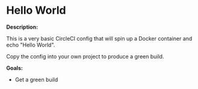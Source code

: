 # Hello World

**Description:**

This is a very basic CircleCI config that will spin up a Docker container and echo "Hello World".

Copy the config into your own project to produce a green build.

**Goals:**

 - Get a green build

